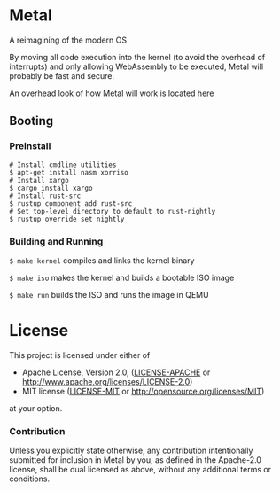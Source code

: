 # Metal
A reimagining of the modern OS

By moving all code execution into the kernel (to avoid the overhead of interrupts) and only allowing WebAssembly to be executed, Metal will probably be fast and secure.

An overhead look of how Metal will work is located [here](IDEAS.md)

## Booting

### Preinstall
```
# Install cmdline utilities
$ apt-get install nasm xorriso 
# Install xargo
$ cargo install xargo
# Install rust-src
$ rustup component add rust-src
# Set top-level directory to default to rust-nightly
$ rustup override set nightly
```

### Building and Running
`$ make kernel` compiles and links the kernel binary

`$ make iso` makes the kernel and builds a bootable ISO image

`$ make run` builds the ISO and runs the image in QEMU

# License
This project is licensed under either of

 * Apache License, Version 2.0, ([LICENSE-APACHE](LICENSE-APACHE.md) or
   http://www.apache.org/licenses/LICENSE-2.0)
 * MIT license ([LICENSE-MIT](LICENSE-MIT.md) or
   http://opensource.org/licenses/MIT)

at your option.

### Contribution

Unless you explicitly state otherwise, any contribution intentionally submitted
for inclusion in Metal by you, as defined in the Apache-2.0 license, shall be
dual licensed as above, without any additional terms or conditions.
